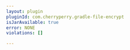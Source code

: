 ```yaml
---
layout: plugin
pluginId: com.cherryperry.gradle-file-encrypt
isJarAvailable: true
error: NONE
violations: []

---
```

